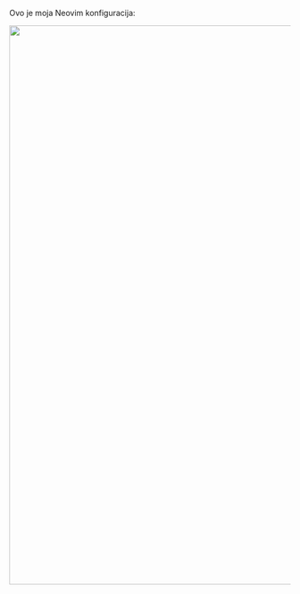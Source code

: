 Ovo je moja Neovim konfiguracija:


<img src = "./Slika/Screenshot from 2023-09-02 11-41-20.png" width = 1000 hight = 900>

